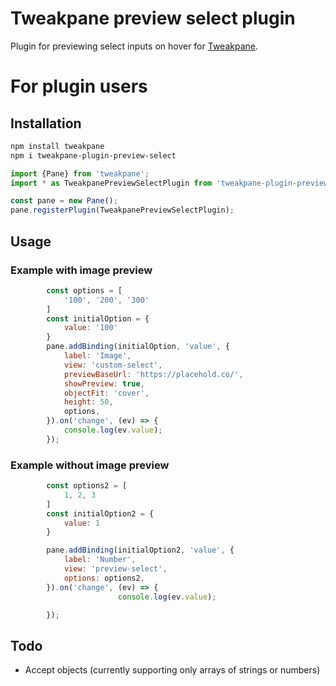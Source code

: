 # Tweakpane preview select plugin

Plugin for previewing select inputs on hover for [Tweakpane](https://tweakpane.github.io/docs/).

# For plugin users

## Installation

```bash
npm install tweakpane
npm i tweakpane-plugin-preview-select
```

```js
import {Pane} from 'tweakpane';
import * as TweakpanePreviewSelectPlugin from 'tweakpane-plugin-preview-select';

const pane = new Pane();
pane.registerPlugin(TweakpanePreviewSelectPlugin);
```

## Usage

### Example with image preview

```js
		const options = [
			'100', '200', '300'
		]
		const initialOption = {
			value: '100'
		}
		pane.addBinding(initialOption, 'value', {
			label: 'Image',
			view: 'custom-select',
			previewBaseUrl: 'https://placehold.co/',
			showPreview: true,
			objectFit: 'cover',
			height: 50,
			options,
		}).on('change', (ev) => {
			console.log(ev.value);
		});
```

### Example without image preview

```js
		const options2 = [
			1, 2, 3
		]
		const initialOption2 = {
			value: 1
		}

		pane.addBinding(initialOption2, 'value', {
			label: 'Number',
			view: 'preview-select',
			options: options2,
		}).on('change', (ev) => {
						console.log(ev.value);

		});
```

## Todo

- Accept objects (currently supporting only arrays of strings or numbers)